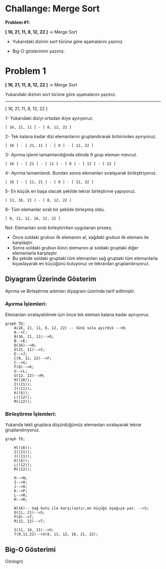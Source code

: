 
# Challange: Merge Sort
 
 **Problem #1:**  

 **[ 16, 21, 11, 8, 12, 22 ]** -> Merge Sort

- Yukarıdaki dizinin sort türüne göre aşamalarını yazınız.

- Big-O gösterimini yazınız.


 
# Problem 1

**[ 16, 21, 11, 8, 12, 22 ]** -> Merge Sort

Yukarıdaki dizinin sort türüne göre aşamalarını yazınız.

-------------------------
[ 16, 21, 11, 8, 12, 22 ]


1- Yukarıdaki diziyi ortadan ikiye ayırıyoruz.

    [ 16, 21, 11 ] - [ 8, 12, 22 ]

2- Tek kalana kadar dizi elemanlarını gruplandırarak birbirinden ayırıyoruz.

    [ 16 ] - [ 21, 11 ] - [ 8 ] - [ 12, 22 ]
    
3- Ayırma işlemi tamamlandığında elimde 9 grup eleman mevcut.

    [ 16 ] - [ 21 ] - [ 11 ] - [ 8 ] - [ 12 ] - [ 22 ]

4- Ayırma tamamlandı. Bundan sonra elemanları sıralayarak birleştiriyoruz.

    [ 16 ] - [ 11, 21 ] - [ 8 ] - [ 12, 22 ]

5- En küçük en başa olacak şekilde tekrar birleştirme yapıyoruz.

    [ 11, 16, 21 ] - [ 8, 12, 22 ]

6- Tüm elemanlar sıralı bir şekilde birleşmiş oldu.

    [ 8, 11, 12, 16, 21, 22 ]

Not: Elemanları sıralı birleştirirken uygulanan proses;

- Önce soldaki grubun ilk elemanını al, sağdaki grubun ilk elemanı ile karşılaştır.
- Sonra soldaki grubun ikinci elemanını al soldaki gruptaki diğer elemanlarla karşılaştır.
- Bu şekide soldaki gruptaki tüm elemanları sağ gruptaki tüm elemanlarla kıyaslayarak en küçüğünü buluyoruz ve tekrardan gruplandırıyoruz.

## Diyagram Üzerinde Gösterim

Ayırma ve Birleştirme adımları diyagram üzerinde tarif edilmiştir.


### Ayırma İşlemleri:

Elemanları sıralayabilmek için önce tek eleman kalana kadar ayırıyoruz.

```mermaid
graph TD;
    A(16, 21, 11, 8, 12, 22) -- 3ünü sola ayırdık -->B;
    A-->C;
    B(16, 21, 11)-->D;
    B-->E;
    D(16)-->H;
    E(21, 11)-->I;
    E-->J;
    C(8, 12, 22)-->F;
    C-->G;
    F(8)-->K;
    G-->L;
    G(12, 22)-->M;
    H((16));
    I((21));
    J((11));
    K((8));
    L((12));
    M((22));
 ```
 
### Birleştirme İşlemleri:

Yukarıda tekli gruplara düşürdüğümüz elemanları sıralayarak tekrar gruplandırıyoruz.

```mermaid
graph TD;
   
    H((16));
    I((21));
    J((11));
    K((8));
    L((12));
    M((22));
    
    H-->N;
    I-->O;
    J-->O;
    K-->P;
    L-->R;
    M-->R;
    
    N(16)-- Sağ kutu ile karşılaştır,en küçüğü aşağıya yaz. -->S;
    O(11, 21)-->S;
    P(8)-->T;
    R(12, 22)-->T;
    
    S(11, 16, 21)-->U;
    T(8,12,22)-->U(8, 11, 12, 16, 21, 22);
 ```

## Big-O Gösterimi

O(nlogn)
